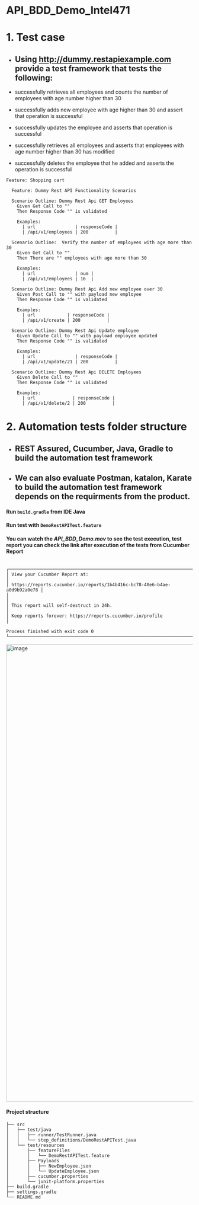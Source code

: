 # API_BDD_Demo_Intel471

# 1. Test case

- ## Using http://dummy.restapiexample.com provide a test framework that tests the following:

- successfully retrieves all employees and counts the number of employees with age number higher than 30
- successfully adds new employee with age higher than 30 and assert that operation is successful
- successfully updates the employee and asserts that operation is successful
- successfully retrieves all employees and asserts that employees with age number higher than 30 has modified
- successfully deletes the employee that he added and asserts the operation is successful 

<pre><code>Feature: Shopping cart

  Feature: Dummy Rest API Functionality Scenarios

  Scenario Outline: Dummy Rest Api GET Employees
    Given Get Call to "<url>"
    Then Response Code "<responseCode>" is validated

    Examples:
      | url               | responseCode |
      | /api/v1/employees | 200          |

  Scenario Outline:  Verify the number of employees with age more than 30
    Given Get Call to "<url>"
    Then There are "<num>" employees with age more than 30

    Examples:
      | url               | num |
      | /api/v1/employees | 16  |

  Scenario Outline: Dummy Rest Api Add new employee over 30
    Given Post Call to "<url>" with payload new employee
    Then Response Code "<responseCode>" is validated

    Examples:
      | url            | responseCode |
      | /api/v1/create | 200          |

  Scenario Outline: Dummy Rest Api Update employee
    Given Update Call to "<url>" with payload employee updated
    Then Response Code "<responseCode>" is validated

    Examples:
      | url               | responseCode |
      | /api/v1/update/21 | 200          |

  Scenario Outline: Dummy Rest Api DELETE Employees
    Given Delete Call to "<url>"
    Then Response Code "<responseCode>" is validated

    Examples:
      | url              | responseCode |
      | /api/v1/delete/2 | 200          |
</code></pre>

# 2. Automation tests folder structure
- ## REST Assured, Cucumber, Java, Gradle to build the automation test framework
- ## We can also evaluate Postman, katalon, Karate to build the automation test framework depends on the requirments from the product.

#### Run `build.gradle` from IDE Java 
#### Run test with `DemoRestAPITest.feature`
#### You can watch the *API_BDD_Demo.mov* to see the test execution, test report you can check the link after execution of the tests from Cucumber Report
<pre><code>
┌──────────────────────────────────────────────────────────────────────────┐
│ View your Cucumber Report at:                                            │
│ https://reports.cucumber.io/reports/1b4b416c-bc78-40e6-b4ae-a0d9b92a0e78 │
│                                                                          │
│ This report will self-destruct in 24h.                                   │
│ Keep reports forever: https://reports.cucumber.io/profile                │

Process finished with exit code 0
└──────────────────────────────────────────────────────────────────────────┘
</pre></code>

<img width="1234" alt="image" src="https://user-images.githubusercontent.com/38011268/211156704-4da241dd-55b2-4aca-b102-085bce6b11ea.png">

#### Project structure

    ├── src
    │   ├── test/java
    │   │   ├── runner/TestRunner.java
    │   │   └── step_definitions/DemoRestAPITest.java
    │   └── test/resources
    │       ├── featureFiles
    │       │   └── DemoRestAPITest.feature
    │       ├── Payloads
    │       │   ├── NewEmployee.json
    │       │   └── UpdateEmployee.json
    │       ├── cucumber.properties
    │       └── junit-platform.properties
    ├── build.gradle
    ├── settings.gradle
    └── README.md
